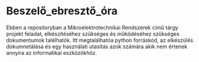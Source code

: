 # Beszelő_ebresztő_óra
Ebben a repositoryban a Mikroelektrotechnikai Rendszerek című tárgy projekt feladat,
elkészítéséhez szükséges és működéséhez szükséges dokumentumok talélhatók.
Itt megtalálhatóa python forráskód, az elkészülés dokumnetálása és egy használati utasítás 
azok számára akik nem értenek annyira az informatikai eszközökhöz.

